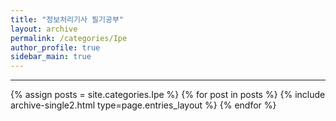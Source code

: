 ```yaml
---
title: "정보처리기사 필기공부"
layout: archive
permalink: /categories/Ipe
author_profile: true
sidebar_main: true
---
```

<!-- 공백이 포함되어 있는 카테고리 이름의 경우 site.categories['a b c'] 이런식으로! -->

---

{% assign posts = site.categories.Ipe %}
{% for post in posts %} {% include archive-single2.html type=page.entries_layout %} {% endfor %}
